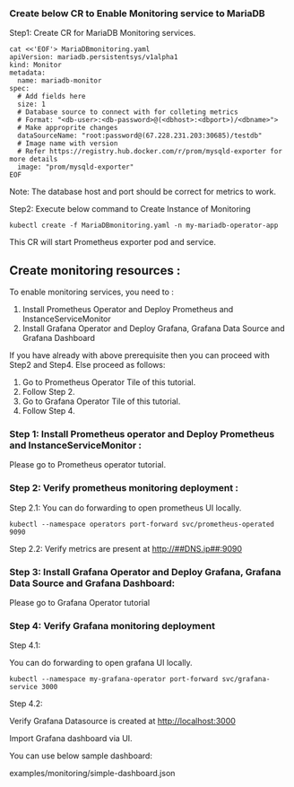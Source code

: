 ### Create below CR to Enable Monitoring service to MariaDB

Step1: Create CR for MariaDB Monitoring services.

```execute
cat <<'EOF'> MariaDBmonitoring.yaml
apiVersion: mariadb.persistentsys/v1alpha1
kind: Monitor
metadata:
  name: mariadb-monitor
spec:
  # Add fields here
  size: 1
  # Database source to connect with for colleting metrics
  # Format: "<db-user>:<db-password>@(<dbhost>:<dbport>)/<dbname>">
  # Make approprite changes 
  dataSourceName: "root:password@(67.228.231.203:30685)/testdb"
  # Image name with version
  # Refer https://registry.hub.docker.com/r/prom/mysqld-exporter for more details
  image: "prom/mysqld-exporter"
EOF
```

Note: The database host and port should be correct for metrics to work.


Step2: Execute below command to Create Instance of Monitoring 

```execute
kubectl create -f MariaDBmonitoring.yaml -n my-mariadb-operator-app
```

This CR will start Prometheus exporter pod and service. 



## Create monitoring resources :

To enable monitoring services, you need to :
1. Install Prometheus Operator and Deploy Prometheus and InstanceServiceMonitor 
2. Install Grafana Operator and Deploy Grafana, Grafana Data Source and Grafana Dashboard

If you have already with above prerequisite then you can proceed with Step2 and Step4.
Else proceed as follows: 
1. Go to Prometheus Operator Tile of this tutorial.
2. Follow Step 2.
3. Go to Grafana Operator Tile of this tutorial.
4. Follow Step 4.


### Step 1: Install Prometheus operator and Deploy Prometheus and InstanceServiceMonitor :
 
 Please go to Prometheus operator tutorial.


### Step 2: Verify prometheus monitoring deployment :

Step 2.1: You can do forwarding to open prometheus UI locally.

```execute
kubectl --namespace operators port-forward svc/prometheus-operated 9090
```

Step 2.2: Verify metrics are present at [http://##DNS.ip##:9090](http://##DNS.ip##:9090/)



### Step 3: Install Grafana Operator and Deploy Grafana, Grafana Data Source and Grafana Dashboard: 

Please go to Grafana Operator tutorial 



### Step 4: Verify Grafana monitoring deployment

Step 4.1:

You can do forwarding to open grafana UI locally.

```execute
kubectl --namespace my-grafana-operator port-forward svc/grafana-service 3000
```

Step 4.2:

Verify Grafana Datasource is created at [http://localhost:3000](http://localhost:3000/)

Import Grafana dashboard via UI. 

You can use below sample dashboard:

examples/monitoring/simple-dashboard.json





